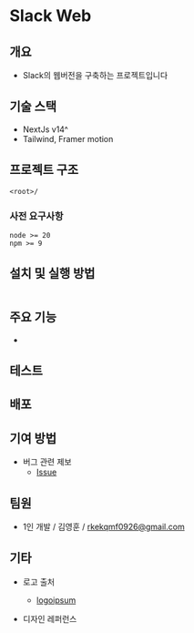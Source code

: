 # Slack Web

## 개요

- Slack의 웹버전을 구축하는 프로젝트입니다

## 기술 스택

- NextJs v14^
- Tailwind, Framer motion

## 프로젝트 구조

```
<root>/
```

### 사전 요구사항

```shell
node >= 20
npm >= 9
```

## 설치 및 실행 방법

```shell

```

## 주요 기능

-

## 테스트

## 배포

## 기여 방법

- 버그 관련 제보
  - [Issue](https://github.com/joseph0926/slack-web/issues)

## 팀원

- 1인 개발 / 김영훈 / rkekqmf0926@gmail.com

## 기타

- 로고 출처

  - [logoipsum](https://logoipsum.com/)

- 디자인 레퍼런스
